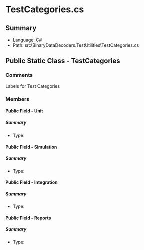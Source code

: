 ﻿# TestCategories.cs

## Summary

* Language: C#
* Path: src\BinaryDataDecoders.TestUtilities\TestCategories.cs

## Public Static Class - TestCategories

### Comments

 <summary>
 Labels for Test Categories
 </summary>

### Members

#### Public Field - Unit

##### Summary

 * Type: 

#### Public Field - Simulation

##### Summary

 * Type: 

#### Public Field - Integration

##### Summary

 * Type: 

#### Public Field - Reports

##### Summary

 * Type: 

